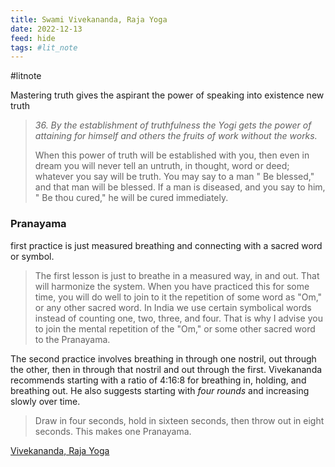 ```yaml
---
title: Swami Vivekananda, Raja Yoga
date: 2022-12-13
feed: hide
tags: #lit_note
---
```

#litnote 

Mastering truth gives the aspirant the power of speaking into existence new truth

> *36. By the establishment of truthfulness the Yogi gets the power of attaining for himself and others the fruits of work without the works.*
>
>When this power of truth will be established with you, then even in dream you will never tell an untruth, in thought, word or deed; whatever you say will be truth. You may say to a man " Be blessed," and that man will be blessed. If a man is diseased, and you say to him, " Be thou cured," he will be cured immediately.

### Pranayama
first practice is just measured breathing and connecting with a sacred word or symbol.

>The first lesson is just to breathe in a measured way, in and out. That will harmonize the system. When you have practiced this for some time, you will do well to join to it the repetition of some word as "Om," or any other sacred word. In India we use certain symbolical words instead of counting one, two, three, and four. That is why I advise you to join the mental repetition of the "Om," or some other sacred word to the Pranayama.

The second practice involves breathing in through one nostril, out through the other, then in through that nostril and out through the first. Vivekananda recommends starting with a ratio of 4:16:8 for breathing in, holding, and breathing out. He also suggests starting with *four rounds* and increasing slowly over time.
>Draw in four seconds, hold in sixteen seconds, then throw out in eight seconds. This makes one Pranayama.

[Vivekananda, Raja Yoga](http://www.vivekananda.net/PDFBooks/RajaYoga1920.pdf)